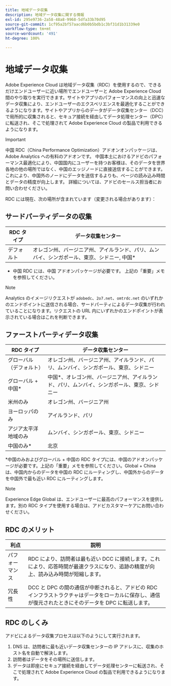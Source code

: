 ```yaml
---
title: 地域データ収集
description: 地域データ収集に関する情報
exl-id: 295e9736-2a58-48a8-9968-5dfa33b70d95
source-git-commit: 1cf95a2bf57aacd6b0b5bdb1c3bf31d1b31339e0
workflow-type: tm+mt
source-wordcount: '491'
ht-degree: 100%

---
```


# 地域データ収集

Adobe Experience Cloud は地域データ収集（RDC）を使用するので、できるだけエンドユーザーに近い場所でエンドユーザーと Adobe Experience Cloud 間のやり取りを実行できます。サイトやアプリのパフォーマンスの向上と迅速なデータ収集により、エンドユーザーのエクスペリエンスを最適化することができるようになります。サイトやアプリからのデータがデータ収集センター（DCC）で局所的に収集されると、セキュア接続を経由してデータ処理センター（DPC）に転送され、そこで処理されて Adobe Experience Cloud の製品で利用できるようになります。

>[!IMPORTANT]
>
>中国 RDC（China Performance Optimization）アドオンオンパッケージは、Adobe Analytics への有料のアドオンです。 中国本土におけるアドビのパフォーマンス最適化により、中国国内にユーザーを持つお客様は、そのデータを世界各地の他の場所ではなく、中国のエッジノードに直接送信することができます。これにより、中国外のノードにデータを送信するよりも、ページの読み込み時間とデータの精度が向上します。 詳細については、アドビのセールス担当者にお問い合わせください。

RDC には現在、次の場所が含まれています（変更される場合があります）：

## サードパーティデータの収集

| RDC タイプ | データ収集センター |
|---------------------|-------------------|
| デフォルト | オレゴン州、バージニア州、アイルランド、パリ、ムンバイ、シンガポール、東京、シドニー, 中国* |

* 中国 RDC には、中国 アドオンパッケージが必要です。 上記の「重要」メモを参照してください。

>[!NOTE]
>
>Analytics のイメージリクエストが `adobedc`、`2o7.net`、`omtrdc.net` のいずれかのエンドポイントに送信される場合、サードパーティによるデータ収集が行われていることになります。リクエストの URL 内にいずれかのエンドポイントが表示されている場合はこれを判断できます。

## ファーストパーティデータ収集

| RDC タイプ | データ収集センター |
|---------------------|-------------------|
| グローバル（デフォルト） | オレゴン州、バージニア州、アイルランド、パリ、ムンバイ、シンガポール、東京、シドニー |
| グローバル + 中国* | 中国*、オレゴン州、バージニア州、アイルランド、パリ、ムンバイ、シンガポール、東京、シドニー |
| 米州のみ | オレゴン州、バージニア州 |
| ヨーロッパのみ | アイルランド、パリ |
| アジア太平洋地域のみ | ムンバイ、シンガポール、東京、シドニー |
| 中国のみ* | 北京 |

*中国のみおよびグローバル + 中国の RDC タイプには、中国のアドオンパッケージが必要です。上記の「重要」メモを参照してください。Global + China は、中国内からのデータを中国の RDC にルーティングし、中国外からのデータを中国外で最も近い RDC にルーティングします。

>[!NOTE]
>
>Experience Edge Global は、エンドユーザーに最高のパフォーマンスを提供します。別の RDC タイプを使用する場合は、アドビカスタマーケアにお問い合わせください。

## RDC のメリット

| 利点 | 説明 |
| --- | --- |
| パフォーマンス | RDC により、訪問者は最も近い DCC に接続します。これにより、応答時間が最速クラスになり、追跡の精度が向上、読み込み時間が短縮します。 |
| 冗長性 | DCC と DPC の間の通信が中断されると、アドビの RDC インフラストラクチャはデータをローカルに保存し、通信が復元されたときにそのデータを DPC に転送します。 |

## RDC のしくみ

アドビによるデータ収集プロセスは以下のようにして実行されます。

1. DNS は、訪問者に最も近いデータ収集センターの IP アドレスに、収集のホスト名を自動で解決します。
1. 訪問者はデータをその場所に送信します。
1. データは即座にセキュア接続を経由してデータ処理センターに転送され、そこで処理されて Adobe Experience Cloud の製品で利用できるようになります。
